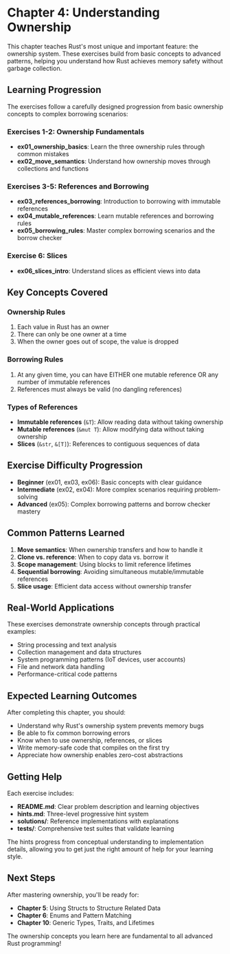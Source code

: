 # Chapter 4: Understanding Ownership

This chapter teaches Rust's most unique and important feature: the ownership system. These exercises build from basic concepts to advanced patterns, helping you understand how Rust achieves memory safety without garbage collection.

## Learning Progression

The exercises follow a carefully designed progression from basic ownership concepts to complex borrowing scenarios:

### Exercises 1-2: Ownership Fundamentals
- **ex01_ownership_basics**: Learn the three ownership rules through common mistakes
- **ex02_move_semantics**: Understand how ownership moves through collections and functions

### Exercises 3-5: References and Borrowing 
- **ex03_references_borrowing**: Introduction to borrowing with immutable references
- **ex04_mutable_references**: Learn mutable references and borrowing rules
- **ex05_borrowing_rules**: Master complex borrowing scenarios and the borrow checker

### Exercise 6: Slices
- **ex06_slices_intro**: Understand slices as efficient views into data

## Key Concepts Covered

### Ownership Rules
1. Each value in Rust has an owner
2. There can only be one owner at a time  
3. When the owner goes out of scope, the value is dropped

### Borrowing Rules
1. At any given time, you can have EITHER one mutable reference OR any number of immutable references
2. References must always be valid (no dangling references)

### Types of References
- **Immutable references** (`&T`): Allow reading data without taking ownership
- **Mutable references** (`&mut T`): Allow modifying data without taking ownership
- **Slices** (`&str`, `&[T]`): References to contiguous sequences of data

## Exercise Difficulty Progression

- **Beginner** (ex01, ex03, ex06): Basic concepts with clear guidance
- **Intermediate** (ex02, ex04): More complex scenarios requiring problem-solving
- **Advanced** (ex05): Complex borrowing patterns and borrow checker mastery

## Common Patterns Learned

1. **Move semantics**: When ownership transfers and how to handle it
2. **Clone vs. reference**: When to copy data vs. borrow it
3. **Scope management**: Using blocks to limit reference lifetimes
4. **Sequential borrowing**: Avoiding simultaneous mutable/immutable references
5. **Slice usage**: Efficient data access without ownership transfer

## Real-World Applications

These exercises demonstrate ownership concepts through practical examples:
- String processing and text analysis
- Collection management and data structures
- System programming patterns (IoT devices, user accounts)
- File and network data handling
- Performance-critical code patterns

## Expected Learning Outcomes

After completing this chapter, you should:
- Understand why Rust's ownership system prevents memory bugs
- Be able to fix common borrowing errors
- Know when to use ownership, references, or slices
- Write memory-safe code that compiles on the first try
- Appreciate how ownership enables zero-cost abstractions

## Getting Help

Each exercise includes:
- **README.md**: Clear problem description and learning objectives
- **hints.md**: Three-level progressive hint system
- **solutions/**: Reference implementations with explanations
- **tests/**: Comprehensive test suites that validate learning

The hints progress from conceptual understanding to implementation details, allowing you to get just the right amount of help for your learning style.

## Next Steps

After mastering ownership, you'll be ready for:
- **Chapter 5**: Using Structs to Structure Related Data
- **Chapter 6**: Enums and Pattern Matching  
- **Chapter 10**: Generic Types, Traits, and Lifetimes

The ownership concepts you learn here are fundamental to all advanced Rust programming!